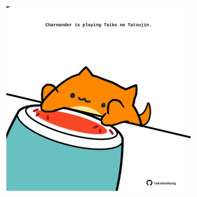 <!-- built at 06/05/2025, 20:00:39 UTC -->
<p align="center">
  <img width="500" height="500" src="./ReadmeImage.svg">
</p>
